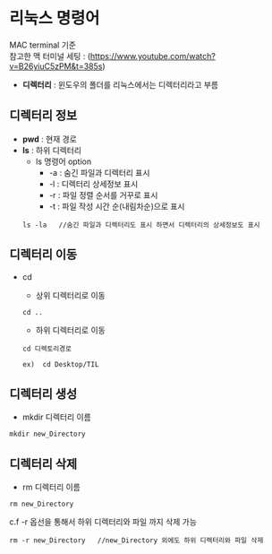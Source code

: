 # 리눅스 명령어

MAC terminal 기준  
참고한 맥 터미널 세팅 :
(https://www.youtube.com/watch?v=B26yiuC5zPM&t=385s)

- **디렉터리** : 윈도우의 폴더를 리눅스에서는 디렉터리라고 부름

## 디렉터리 정보

- **pwd** : 현재 경로
- **ls** : 하위 디렉터리
  - ls 명령어 option
    - -a : 숨긴 파일과 디렉터리 표시
    - -l : 디렉터리 상세정보 표시
    - -r : 파일 정렬 순서를 거꾸로 표시
    - -t : 파일 작성 시간 순(내림차순)으로 표시
  ```
  ls -la   //숨긴 파일과 디렉터리도 표시 하면서 디렉터리의 상세정보도 표시
  ```

## 디렉터리 이동

- cd

  - 상위 디렉터리로 이동

  ```
  cd ..
  ```

  - 하위 디렉터리로 이동

  ```
  cd 디렉토리경로

  ex)  cd Desktop/TIL
  ```

## 디렉터리 생성

- mkdir 디렉터리 이름

```
mkdir new_Directory
```

## 디렉터리 삭제

- rm 디렉터리 이름

```
rm new_Directory
```

c.f -r 옵선을 통해서 하위 디렉터리와 파일 까지 삭제 가능

```
rm -r new_Directory   //new_Directory 외에도 하위 디렉터리와 파일 삭제
```
